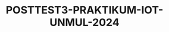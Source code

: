 <!--
Nama dan NIM anggota kelompok
Judul studi kasus
Deskripsi
Cara kerja alat
Pembagian tugas per Individu
Komponen yang Digunakan (Serta penggunaanya)
Board Schematic (Dirancang sendiri menggunakan Wokwi / Tinkercad / Fritzing )
-->
<a name="top"></a>

<div align="center">  

# POSTTEST3-PRAKTIKUM-IOT-UNMUL-2024

<!--
### KELOMPOK 3

| NIM | NAMA |
|------------|:----------------------:|
| 2109106040 | Natalie Fuad |
| 2109106045 | Muhammad Irsyadul Asyrof Haryono |
| 2109106050 | Sherina Laraswati |
<br>
</div>



# Rangkaian Untuk Mengatur Kecerahan Lampu dan Nada Buzzer
<br>

## DESKRIPSI
Rangkaian ini menghasilkan output nilai dari kecerahan lampu dan nada buzzer yang dapat dilihat melalui WEBSERVER menggunakan NodeMCU dengan mode WIFI_STA. Terdapat 1 LED, 1 Buzzer, dan 3 Button. Button 1 dapat melakukan on/off pada kecerahan led dan nada buzzer, jika button 2 ditekan maka kecerahan lampu dan nada buzzer akan meningkat tetapi jika button 3 ditekan maka kecerahan lampu dan nada buzzer akan menurun.

## CARA KERJA ALAT


## PEMBAGIAN TUGAS

040_Natalie Fuad       = Menngatur konfigurasi WEBSERVER, membuat rangkaian buzzer dan button tambah kurang
<br>
050_Sherina Laraswati  = Mengatur konfigurasi LED dan buzzer, membuat rangkaian LED dan button on/off


## KOMPONEN YANG DIGUNAKAN
- LED : untuk
- Bread Board : untuk
- ESP8266 : untuk
- Kabel Jumper Male to Male : untuk
- Resistor : untuk
- Buzzer : untuk
- DHT11 : untuk


## RANGKAIAN

- DESIGN SCHEMATIC
<div align="center">
  
<img src="">

</div>

<br>
  
- OUR SCHEMATIC
<div align="center">

<img src="">

</div>

<br>
  
<div align="center">

  [Back To Top](top)

</div>

